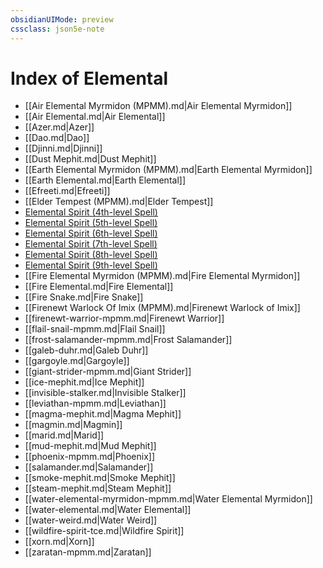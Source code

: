 ```yaml
---
obsidianUIMode: preview
cssclass: json5e-note
---
```

# Index of Elemental

- [[Air Elemental Myrmidon (MPMM).md\|Air Elemental Myrmidon]]
- [[Air Elemental.md\|Air Elemental]]
- [[Azer.md\|Azer]]
- [[Dao.md\|Dao]]
- [[Djinni.md\|Djinni]]
- [[Dust Mephit.md\|Dust Mephit]]
- [[Earth Elemental Myrmidon (MPMM).md\|Earth Elemental Myrmidon]]
- [[Earth Elemental.md\|Earth Elemental]]
- [[Efreeti.md\|Efreeti]]
- [[Elder Tempest (MPMM).md\|Elder Tempest]]
- [Elemental Spirit (4th-level Spell)](elemental-spirit-4th-level-spell-tce.md)
- [Elemental Spirit (5th-level Spell)](elemental-spirit-5th-level-spell-tce.md)
- [Elemental Spirit (6th-level Spell)](elemental-spirit-6th-level-spell-tce.md)
- [Elemental Spirit (7th-level Spell)](elemental-spirit-7th-level-spell-tce.md)
- [Elemental Spirit (8th-level Spell)](elemental-spirit-8th-level-spell-tce.md)
- [Elemental Spirit (9th-level Spell)](elemental-spirit-9th-level-spell-tce.md)
- [[Fire Elemental Myrmidon (MPMM).md\|Fire Elemental Myrmidon]]
- [[Fire Elemental.md\|Fire Elemental]]
- [[Fire Snake.md\|Fire Snake]]
- [[Firenewt Warlock Of Imix (MPMM).md\|Firenewt Warlock of Imix]]
- [[firenewt-warrior-mpmm.md\|Firenewt Warrior]]
- [[flail-snail-mpmm.md\|Flail Snail]]
- [[frost-salamander-mpmm.md\|Frost Salamander]]
- [[galeb-duhr.md\|Galeb Duhr]]
- [[gargoyle.md\|Gargoyle]]
- [[giant-strider-mpmm.md\|Giant Strider]]
- [[ice-mephit.md\|Ice Mephit]]
- [[invisible-stalker.md\|Invisible Stalker]]
- [[leviathan-mpmm.md\|Leviathan]]
- [[magma-mephit.md\|Magma Mephit]]
- [[magmin.md\|Magmin]]
- [[marid.md\|Marid]]
- [[mud-mephit.md\|Mud Mephit]]
- [[phoenix-mpmm.md\|Phoenix]]
- [[salamander.md\|Salamander]]
- [[smoke-mephit.md\|Smoke Mephit]]
- [[steam-mephit.md\|Steam Mephit]]
- [[water-elemental-myrmidon-mpmm.md\|Water Elemental Myrmidon]]
- [[water-elemental.md\|Water Elemental]]
- [[water-weird.md\|Water Weird]]
- [[wildfire-spirit-tce.md\|Wildfire Spirit]]
- [[xorn.md\|Xorn]]
- [[zaratan-mpmm.md\|Zaratan]]
